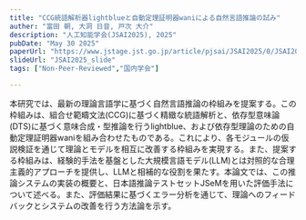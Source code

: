 ```yaml
---
title: "CCG統語解析器lightblueと自動定理証明器waniによる自然言語推論の試み"
auther: "富田 朝, 大洞 日音, 戸次 大介"
description: "人工知能学会(JSAI2025), 2025"
pubDate: "May 30 2025"
paperUrl: "https://www.jstage.jst.go.jp/article/pjsai/JSAI2025/0/JSAI2025_4G1GS603/_article/-char/ja"
slideUrl: "JSAI2025_slide"
tags: ["Non-Peer-Reviewed","国内学会"]

---
```

本研究では、最新の理論言語学に基づく自然言語推論の枠組みを提案する。この枠組みは、組合せ範疇文法(CCG)に基づく精緻な統語解析と、依存型意味論(DTS)に基づく意味合成・型推論を行うlightblue、および依存型理論のための自動定理証明器waniを組み合わせたものである。これにより、各モジュールの仮説検証を通じて理論とモデルを相互に改善する枠組みを実現する。また、提案する枠組みは、経験的手法を基盤とした大規模言語モデル(LLM)とは対照的な合理主義的アプローチを提供し、LLMと相補的な役割を果たす。本論文では、この推論システムの実装の概要と、日本語推論テストセットJSeMを用いた評価手法について述べる。また、評価結果に基づくエラー分析を通じて、理論へのフィードバックとシステムの改善を行う方法論を示す。
